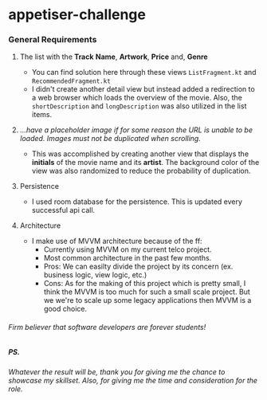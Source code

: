 # appetiser-challenge
 
 ### General Requirements
 1. The list with the **Track** **Name**, **Artwork**, **Price** and, **Genre**
     - You can find solution here through these views `ListFragment.kt` and `RecommendedFragment.kt`
     - I didn't create another detail view but instead added a redirection to a web browser which loads the overview of the movie. Also, the `shortDescription` and `longDescription` was also utilized in the list items.

 2. _...have a placeholder image if for some reason the URL is unable to be loaded. Images must not be duplicated when scrolling._
     - This was accomplished by creating another view that displays the **initials** of the movie name and its **artist**. The background color of the view was also randomized to reduce the probability of duplication.

3. Persistence
     - I used room database for the persistence. This is updated every successful api call.

4. Architecture
     - I make use of MVVM architecture because of the ff:
         - Currently using MVVM on my current telco project.
         - Most common architecture in the past few months.
         - Pros: We can easilty divide the project by its concern (ex. business logic, view logic, etc.)
         - Cons: As for the making of this project which is pretty small, I think the MVVM is too much for such a small scale project. But we we're to scale up some legacy applications then MVVM is a good choice.

###### Firm believer that software developers are forever students!

##### PS.
_Whatever the result will be, thank you for giving me the chance to showcase my skillset. Also, for giving me the time and consideration for the role._
